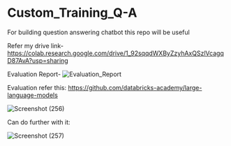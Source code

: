 # Custom_Training_Q-A
For building question answering chatbot this repo will be useful

Refer my drive link-https://colab.research.google.com/drive/1_92sqqdWXByZzyhAxQSzlVcagqD87AvA?usp=sharing

Evaluation Report-
![Evaluation_Report](https://github.com/sharanyamanohar/Custom_Training_Q-A/assets/101973395/f31b44df-8d8e-4963-b61b-937a0bbfd4fa)

Evaluation refer this: https://github.com/databricks-academy/large-language-models

![Screenshot (256)](https://github.com/sharanyamanohar/Custom_Training_Q-A/assets/101973395/2ba0570d-5cc5-4877-ad0d-01b4fa99e0d6)

Can do further with it:

![Screenshot (257)](https://github.com/sharanyamanohar/Custom_Training_Q-A/assets/101973395/a9cdfe30-dd9f-4ab0-9834-ec39136bfa95)
